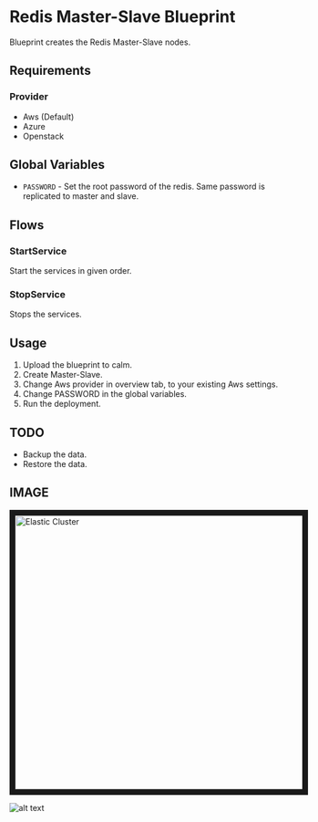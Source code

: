 Redis Master-Slave Blueprint
=======================

Blueprint creates the Redis Master-Slave nodes. 

Requirements
------------
### Provider
- Aws (Default)
- Azure
- Openstack

Global Variables
----------
- `PASSWORD` - Set the root password of the redis. Same password is replicated to master and slave.


Flows
-------
### StartService
Start the services in given order.
### StopService
Stops the services.


Usage
-----
1. Upload the blueprint to calm.
2. Create Master-Slave.
3. Change Aws provider in overview tab, to your existing Aws settings.
4. Change PASSWORD in the global variables.
5. Run the deployment.

TODO
-----
* Backup the data.
* Restore the data.


IMAGE
-----
<img src="http://s3.amazonaws.com/backup-calm-bucket/calm-github-images/RedisMaster-slave.png" alt="Elastic Cluster" width="640" height="480" border="10" /></a>

![alt text](http://p5.zdassets.com/hc/settings_assets/663149/200053878/mN1xL8tNpRRq3ws1id2YiA-calm_logo_white.png "Calm.io")
